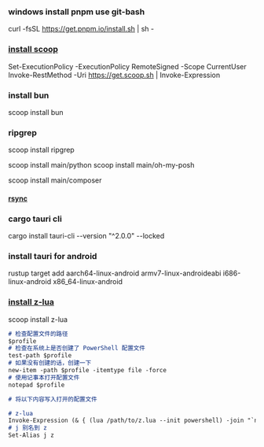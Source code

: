 ### windows install pnpm use git-bash
curl -fsSL https://get.pnpm.io/install.sh | sh -

### [install scoop](https://scoop.sh/)
Set-ExecutionPolicy -ExecutionPolicy RemoteSigned -Scope CurrentUser
Invoke-RestMethod -Uri https://get.scoop.sh | Invoke-Expression

### install bun
scoop install bun

### ripgrep
scoop install ripgrep

scoop install main/python
scoop install main/oh-my-posh

scoop install main/composer

#### [rsync](https://scicomp.aalto.fi/scicomp/rsynconwindows/)

### cargo tauri cli
cargo install tauri-cli --version "^2.0.0" --locked

### install tauri for android
rustup target add aarch64-linux-android armv7-linux-androideabi i686-linux-android x86_64-linux-android

### [install z-lua](https://github.com/skywind3000/z.lua/blob/master/README.cn.md)

scoop install z-lua

```md
# 检查配置文件的路径
$profile
# 检查在系统上是否创建了 PowerShell 配置文件
test-path $profile
# 如果没有创建的话，创建一下
new-item -path $profile -itemtype file -force
# 使用记事本打开配置文件
notepad $profile

# 将以下内容写入打开的配置文件

# z-lua
Invoke-Expression (& { (lua /path/to/z.lua --init powershell) -join "`n" })
# j 别名到 z
Set-Alias j z
```
